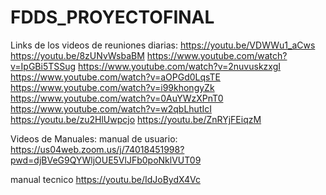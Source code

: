 # FDDS_PROYECTOFINAL
Links de los videos de reuniones diarias:
https://youtu.be/VDWWu1_aCws
https://youtu.be/8zUNvWsbaBM
https://www.youtube.com/watch?v=IpGBi5TSSug
https://www.youtube.com/watch?v=2nuvuskzxgI
https://www.youtube.com/watch?v=aOPGd0LqsTE
https://www.youtube.com/watch?v=i99khongyZk
https://www.youtube.com/watch?v=0AuYWzXPnT0
https://www.youtube.com/watch?v=w2qbLhutIcI
https://youtu.be/zu2HlUwpcjo
https://youtu.be/ZnRYjFEiqzM

Videos de Manuales:
manual de usuario:
https://us04web.zoom.us/j/74018451998?pwd=djBVeG9QYWljOUE5VlJFb0poNklVUT09

manual tecnico
https://youtu.be/IdJoBydX4Vc
